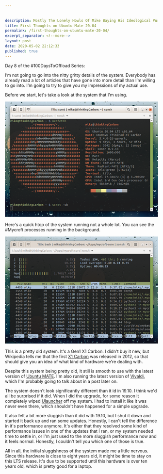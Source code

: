 ```yaml
---


description: Mostly The Lonely Howls Of Mike Baying His Ideological Purity At The Moon
title: First Thoughts on Ubuntu Mate 20.04
permalink: /first-thoughts-on-ubuntu-mate-20-04/
excerpt_separator: <!--more-->
layout: post
date: 2020-05-02 22:12:33
published: true
---
```


Day 8 of the #100DaysToOffload Series:

I’m not going to go into the nitty gritty details of the system. Everybody has already read a lot of articles that have gone into more detail than I’m willing to go into. I'm going to try to give you my impressions of my actual use.

<!--more-->

Before we start, let's take a look at the system that I'm using.

![neofetch with system details](/assets/images/WA5kZzH.png "neofetch")

Here's a quick htop of the system running not a whole lot. You can see the #Mycroft processes running in the background.

![htop running](/assets/images/EcGRwg6.png "htop")

This is a pretty old system. It's a Gen1 X1 Carbon. I didn't buy it new, but Wikipedia tells me that the first [X1 Carbon](https://en.wikipedia.org/wiki/ThinkPad_X1_Carbon) was released in 2012, so that should give you an idea of what kind of hardware we're dealing with. 

Despite this system being pretty old, it still is smooth to use with the latest version of [Ubuntu MATE](https://ubuntu-mate.org). I'm also running the latest version of [Vivaldi](https://vivaldi.com), which I'm probably going to talk about in a post later on. 

The system doesn't look significantly different than it id in 19.10. I think we'd all be surprised if it did. When I did the upgrade, for some reason it completely wiped [Ulauncher](https://ulauncher.io) off my system. I had to install it like it was never even there, which shouldn't have happened for a simple upgrade. 

It also felt a bit more sluggish than it did with 19.10, but I shut it down and started it back up and ran some updates. Honestly, I can't tell the difference in it's performance anymore. It's either that they resolved some kind of performance issues in one of the updates that I ran, or my system needed time to settle in, or I'm just used to the more sluggish performance now and it feels normal. Honestly, I couldn't tell you which one of those is true.

All in all, the initial sluggishness of the system made me a little nervous. Since this hardware is close to eight years old, it might be time to stay on this LTS release. It's due to be supported until this hardware is over ten years old, which is pretty good for a laptop.
